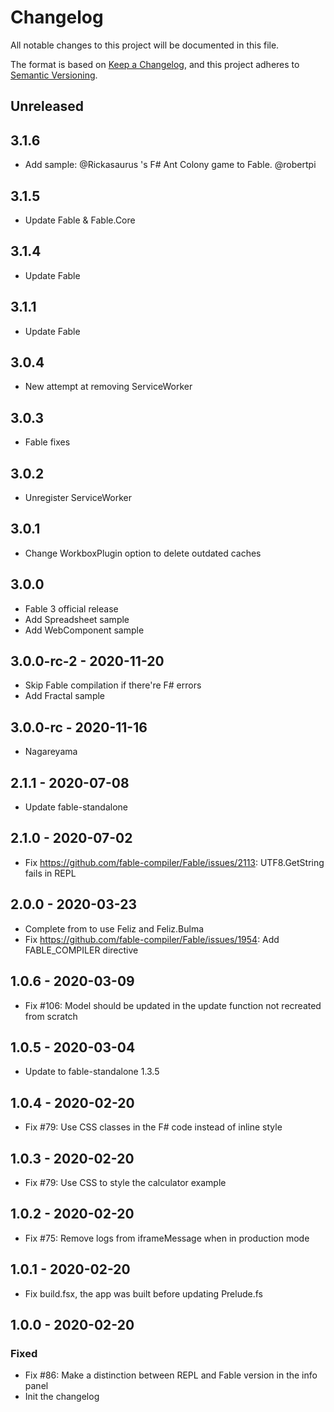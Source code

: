 # Changelog
All notable changes to this project will be documented in this file.

The format is based on [Keep a Changelog](https://keepachangelog.com/en/1.0.0/),
and this project adheres to [Semantic Versioning](https://semver.org/spec/v2.0.0.html).

## Unreleased

## 3.1.6

* Add sample: @Rickasaurus 's F# Ant Colony game to Fable. @robertpi

## 3.1.5

* Update Fable & Fable.Core

## 3.1.4

* Update Fable

## 3.1.1

* Update Fable

## 3.0.4

* New attempt at removing ServiceWorker

## 3.0.3

* Fable fixes

## 3.0.2

* Unregister ServiceWorker

## 3.0.1

* Change WorkboxPlugin option to delete outdated caches

## 3.0.0

* Fable 3 official release
* Add Spreadsheet sample
* Add WebComponent sample

## 3.0.0-rc-2 - 2020-11-20

* Skip Fable compilation if there're F# errors
* Add Fractal sample

## 3.0.0-rc - 2020-11-16

* Nagareyama

## 2.1.1 - 2020-07-08

* Update fable-standalone

## 2.1.0 - 2020-07-02

* Fix https://github.com/fable-compiler/Fable/issues/2113: UTF8.GetString fails in REPL

## 2.0.0 - 2020-03-23

* Complete from to use Feliz and Feliz.Bulma
* Fix https://github.com/fable-compiler/Fable/issues/1954: Add FABLE_COMPILER directive

## 1.0.6 - 2020-03-09

* Fix #106: Model should be updated in the update function not recreated from scratch

## 1.0.5 - 2020-03-04

* Update to fable-standalone 1.3.5

## 1.0.4 - 2020-02-20

* Fix #79: Use CSS classes in the F# code instead of inline style

## 1.0.3 - 2020-02-20

* Fix #79: Use CSS to style the calculator example

## 1.0.2 - 2020-02-20

* Fix #75: Remove logs from iframeMessage when in production mode

## 1.0.1 - 2020-02-20

* Fix build.fsx, the app was built before updating Prelude.fs

## 1.0.0 - 2020-02-20

### Fixed

* Fix #86: Make a distinction between REPL and Fable version in the info panel
* Init the changelog